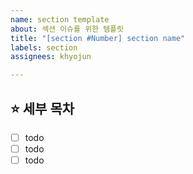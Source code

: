 ```yaml
---
name: section template
about: 섹션 이슈를 위한 템플릿
title: "[section #Number] section name"
labels: section
assignees: khyojun

---
```


## :star: 세부 목차

- [ ] todo
- [ ] todo
- [ ] todo
